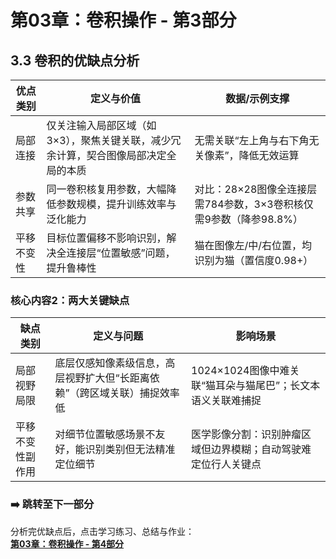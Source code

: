 # 第03章：卷积操作 - 第3部分
## 3.3 卷积的优缺点分析
| 优点类别       | 定义与价值                                                               | 数据/示例支撑                          | 
|----------------|--------------------------------------------------------------------------|----------------------------------|
| 局部连接       | 仅关注输入局部区域（如3×3），聚焦关键关联，减少冗余计算，契合图像局部决定全局的本质 | 无需关联“左上角与右下角无关像素”，降低无效运算 |
| 参数共享       | 同一卷积核复用参数，大幅降低参数规模，提升训练效率与泛化能力             | 对比：28×28图像全连接层需784参数，3×3卷积核仅需9参数（降参98.8%） | 
| 平移不变性     | 目标位置偏移不影响识别，解决全连接层“位置敏感”问题，提升鲁棒性             | 猫在图像左/中/右位置，均识别为猫（置信度0.98+） | 

### 核心内容2：两大关键缺点  
| 缺点类别       | 定义与问题                                                               | 影响场景                          | 
|----------------|--------------------------------------------------------------------------|----------------------------------|
| 局部视野局限   | 底层仅感知像素级信息，高层视野扩大但“长距离依赖”（跨区域关联）捕捉效率低 | 1024×1024图像中难关联“猫耳朵与猫尾巴”；长文本语义关联难捕捉 | 
| 平移不变性副作用 | 对细节位置敏感场景不友好，能识别类别但无法精准定位细节                  | 医学影像分割：识别肿瘤区域但边界模糊；自动驾驶难定位行人关键点 | 


### ➡️ 跳转至下一部分  
分析完优缺点后，点击学习练习、总结与作业：  
**[第03章：卷积操作 - 第4部分](chter04.md)**
